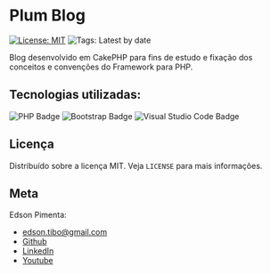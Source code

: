 # Plum Blog

[![License: MIT](https://img.shields.io/badge/License-MIT-yellow.svg)](https://opensource.org/licenses/MIT)
![Tags: Latest by date](https://img.shields.io/github/v/tag/eddyyxxyy/cakephp-blog)


Blog desenvolvido em CakePHP para fins de estudo e fixação dos conceitos e convenções do Framework para PHP.


## Tecnologias utilizadas:

<img src='https://img.shields.io/badge/PHP-777BB4?style=for-the-badge&logo=php&logoColor=white' alt='PHP Badge'>
<img src='https://img.shields.io/badge/Bootstrap-563D7C?style=for-the-badge&logo=bootstrap&logoColor=white' alt='Bootstrap Badge'>
<img src='https://img.shields.io/badge/Visual_Studio_Code-0078D4?style=for-the-badge&logo=visual%20studio%20code&logoColor=white' alt='Visual Studio Code Badge'>

## Licença

Distribuído sobre a licença MIT. Veja `LICENSE` para mais informações.

## Meta

Edson Pimenta:
- edson.tibo@gmail.com
- [Github](https://github.com/eddyyxxyy)
- [LinkedIn](https://www.linkedin.com/in/eeddyyxxyy/)
- [Youtube](https://www.youtube.com/channel/UCIISJihJOYOBj-4oZhW3pSw)
